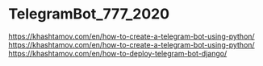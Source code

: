 # TelegramBot_777_2020


https://khashtamov.com/en/how-to-create-a-telegram-bot-using-python/
https://khashtamov.com/en/how-to-create-a-telegram-bot-using-python/
https://khashtamov.com/en/how-to-deploy-telegram-bot-django/
